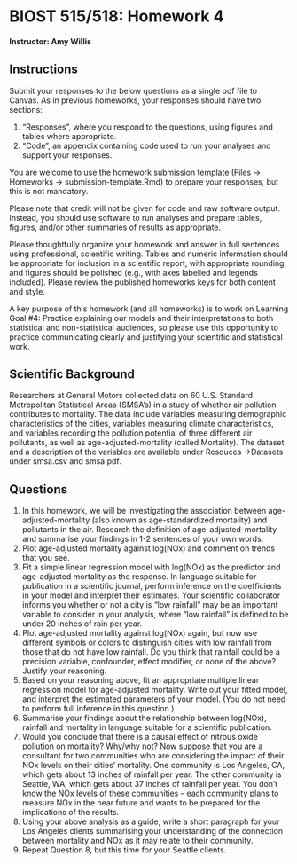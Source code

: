 # BIOST 515/518: Homework 4
#### Instructor:  Amy Willis

## Instructions

Submit your responses to the below questions as a single pdf file to Canvas. As in previous homeworks, your
responses should have two sections:

1. “Responses”, where you respond to the questions, using figures and tables where appropriate.
2. “Code”, an appendix containing code used to run your analyses and support your responses.

You are welcome to use the homework submission template (Files → Homeworks → submission-template.Rmd)
to prepare your responses, but this is not mandatory.

Please note that credit will not be given for code and raw software output. Instead, you should use software
to run analyses and prepare tables, figures, and/or other summaries of results as appropriate.

Please thoughtfully organize your homework and answer in full sentences using professional, scientific writing.
Tables and numeric information should be appropriate for inclusion in a scientific report, with appropriate
rounding, and figures should be polished (e.g., with axes labelled and legends included). Please review the
published homeworks keys for both content and style.

A key purpose of this homework (and all homeworks) is to work on Learning Goal #4: Practice explaining our
models and their interpretations to both statistical and non-statistical audiences, so please use this opportunity
to practice communicating clearly and justifying your scientific and statistical work.

## Scientific Background

Researchers at General Motors collected data on 60 U.S. Standard Metropolitan Statistical Areas (SMSA’s) in
a study of whether air pollution contributes to mortality. The data include variables measuring demographic
characteristics of the cities, variables measuring climate characteristics, and variables recording the pollution
potential of three different air pollutants, as well as age-adjusted-mortality (called Mortality). The dataset
and a description of the variables are available under Resouces →Datasets under smsa.csv and smsa.pdf.

## Questions
1. In this homework, we will be investigating the association between age-adjusted-mortality (also known as
age-standardized mortality) and pollutants in the air. Research the definition of age-adjusted-mortality
and summarise your findings in 1-2 sentences of your own words.
2. Plot age-adjusted mortality against log(NOx) and comment on trends that you see.
3. Fit a simple linear regression model with log(NOx) as the predictor and age-adjusted mortality as the
response. In language suitable for publication in a scientific journal, perform inference on the coefficients
in your model and interpret their estimates.
Your scientific collaborator informs you whether or not a city is “low rainfall” may be an important variable
to consider in your analysis, where “low rainfall” is defined to be under 20 inches of rain per year.
4. Plot age-adjusted mortality against log(NOx) again, but now use different symbols or colors to distinguish
cities with low rainfall from those that do not have low rainfall. Do you think that rainfall could be a
precision variable, confounder, effect modifier, or none of the above? Justify your reasoning.
5. Based on your reasoning above, fit an appropriate multiple linear regression model for age-adjusted
mortality. Write out your fitted model, and interpret the estimated parameters of your model. (You do
not need to perform full inference in this question.)
6. Summarise your findings about the relationship between log(NOx), rainfall and mortality in language
suitable for a scientific publication.
7. Would you conclude that there is a causal effect of nitrous oxide pollution on mortality? Why/why not?
Now suppose that you are a consultant for two communities who are considering the impact of their NOx
levels on their cities’ mortality. One community is Los Angeles, CA, which gets about 13 inches of rainfall
per year. The other community is Seattle, WA, which gets about 37 inches of rainfall per year. You don’t
know the NOx levels of these communities – each community plans to measure NOx in the near future and
wants to be prepared for the implications of the results.
8. Using your above analysis as a guide, write a short paragraph for your Los Angeles clients summarising
your understanding of the connection between mortality and NOx as it may relate to their community.
9. Repeat Question 8, but this time for your Seattle clients.
